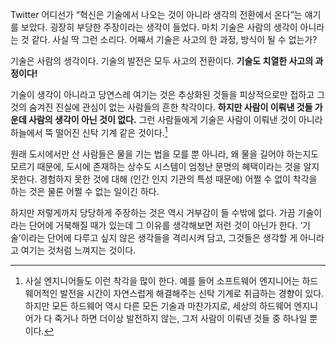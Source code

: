 Twitter 어디선가 “혁신은 기술에서 나오는 것이 아니라 생각의 전환에서 온다”는 얘기를 보았다. 굉장히 부당한 주장이라는 생각이 들었다. 마치 기술은 사람의 생각이 아니라는 것 같다. 사실 딱 그런 소리다. 어째서 기술은 사고의 한 과정, 방식이 될 수 없는가?

기술은 사람의 생각이다. 기술의 발전은 모두 사고의 전환이다. **기술도 치열한 사고의 과정이다!**

기술이 생각이 아니라고 당연스레 여기는 것은 추상화된 것들을 피상적으로만 접하고 그것의 숨겨진 진실에 관심이 없는 사람들의 흔한 착각이다. **하지만 사람이 이뤄낸 것들 가운데 사람의 생각이 아닌 것이 없다.** 그런 사람들에게 기술은 사람이 이뤄낸 것이 아니라 하늘에서 뚝 떨어진 신탁 기계 같은 것이다.[^1]

원래 도시에서만 산 사람들은 물을 기는 법을 모를 뿐 아니라, 왜 물을 길어야 하는지도 모르기 때문에, 도시에 존재하는 상수도 시스템이 엄청난 문명의 혜택이라는 것을 알지 못한다. 경험하지 못한 것에 대해 (인간 인지 기관의 특성 때문에) 어쩔 수 없이 착각을 하는 것은 물론 어쩔 수 없는 일이긴 하다.

하지만 저렇게까지 당당하게 주장하는 것은 역시 거부감이 들 수밖에 없다. 가끔 기술이라는 단어에 거북해질 때가 있는데 그 이유를 생각해보면 저런 것이 아닌가 한다. ‘기술’이라는 단어에 다루고 싶지 않은 생각들을 격리시켜 담고, 그것들은 생각할 게 아니라고 여기는 것처럼 느껴지는 것이다.

[^1]: 사실 엔지니어들도 이런 착각을 많이 한다. 예를 들어 소프트웨어 엔지니어는 하드웨어적인 발전을 시간이 자연스럽게 해결해주는 신탁 기계로 취급하는 경향이 있다. 하지만 모든 하드웨어 역시 다른 모든 기술과 마찬가지로, 세상의 하드웨어 엔지니어가 다 죽거나 하면 더이상 발전하지 않는, 그저 사람이 이뤄낸 것들 중 하나일 뿐이다.

